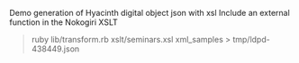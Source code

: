 Demo generation of Hyacinth digital object json with xsl
Include an external function in the Nokogiri XSLT

> ruby lib/transform.rb xslt/seminars.xsl xml_samples > tmp/ldpd-438449.json